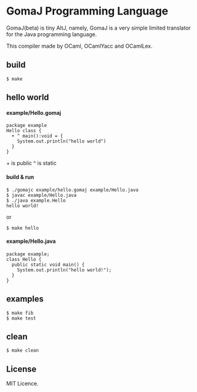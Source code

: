 # GomaJ Programming Language

GomaJ(beta) is tiny AltJ, namely, GomaJ is a very simple limited translator for the Java programming language.

This compiler made by OCaml, OCamlYacc and OCamlLex.

## build

    $ make

## hello world

#### example/Hello.gomaj

```
package example
Hello class {
  + ^ main():void = {
    System.out.println("hello world")
  }
}
```

\+ is public
\^ is static

#### build & run

    $ ./gomajc example/hello.gomaj example/Hello.java
    $ javac example/Hello.java
    $ ./java example.Hello
    hello world!

or

    $ make hello

#### example/Hello.java

```
package example;
class Hello {
  public static void main() {
    System.out.println("hello world!");
  }
}
```

## examples

    $ make fib
    $ make test

## clean

    $ make clean

## License

MIT Licence.

